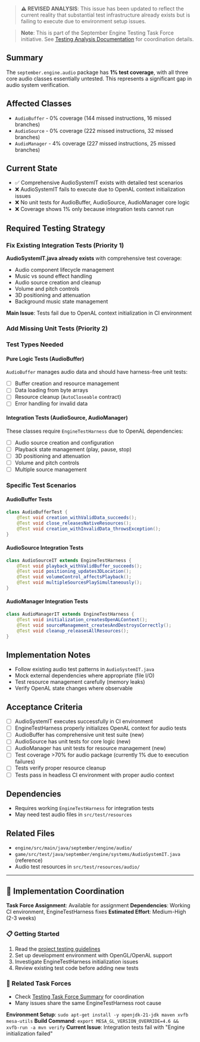 <!-- This issue was generated from REVISED testing analysis documentation -->
<!-- Source: docs/testing-analysis/ -->
<!-- IMPORTANT: Analysis updated to reflect that many tests exist but fail due to environment issues -->

> **⚠️ REVISED ANALYSIS**: This issue has been updated to reflect the current reality that substantial test infrastructure already exists but is failing to execute due to environment setup issues.

> **Note**: This is part of the September Engine Testing Task Force initiative. See [Testing Analysis Documentation](../docs/testing-analysis/) for coordination details.


## Summary

The `september.engine.audio` package has **1% test coverage**, with all three core audio classes essentially untested. This represents a significant gap in audio system verification.

## Affected Classes

- `AudioBuffer` - 0% coverage (144 missed instructions, 16 missed branches)
- `AudioSource` - 0% coverage (222 missed instructions, 32 missed branches)
- `AudioManager` - 4% coverage (227 missed instructions, 25 missed branches)

## Current State

- ✅ Comprehensive AudioSystemIT exists with detailed test scenarios
- ❌ AudioSystemIT fails to execute due to OpenAL context initialization issues
- ❌ No unit tests for AudioBuffer, AudioSource, AudioManager core logic
- ❌ Coverage shows 1% only because integration tests cannot run

## Required Testing Strategy


### Fix Existing Integration Tests (Priority 1)
**AudioSystemIT.java already exists** with comprehensive test coverage:
- Audio component lifecycle management
- Music vs sound effect handling  
- Audio source creation and cleanup
- Volume and pitch controls
- 3D positioning and attenuation
- Background music state management

**Main Issue**: Tests fail due to OpenAL context initialization in CI environment

### Add Missing Unit Tests (Priority 2)

### Test Types Needed

#### Pure Logic Tests (AudioBuffer)
`AudioBuffer` manages audio data and should have harness-free unit tests:
- [ ] Buffer creation and resource management
- [ ] Data loading from byte arrays
- [ ] Resource cleanup (`AutoCloseable` contract)
- [ ] Error handling for invalid data

#### Integration Tests (AudioSource, AudioManager)
These classes require `EngineTestHarness` due to OpenAL dependencies:
- [ ] Audio source creation and configuration
- [ ] Playback state management (play, pause, stop)
- [ ] 3D positioning and attenuation
- [ ] Volume and pitch controls
- [ ] Multiple source management

### Specific Test Scenarios

#### AudioBuffer Tests
```java
class AudioBufferTest {
    @Test void creation_withValidData_succeeds();
    @Test void close_releasesNativeResources();
    @Test void creation_withInvalidData_throwsException();
}
```

#### AudioSource Integration Tests  
```java
class AudioSourceIT extends EngineTestHarness {
    @Test void playback_withValidBuffer_succeeds();
    @Test void positioning_updates3DLocation();
    @Test void volumeControl_affectsPlayback();
    @Test void multipleSourcesPlaySimultaneously();
}
```

#### AudioManager Integration Tests
```java
class AudioManagerIT extends EngineTestHarness {
    @Test void initialization_createsOpenALContext();
    @Test void sourceManagement_createsAndDestroysCorrectly();
    @Test void cleanup_releasesAllResources();
}
```

## Implementation Notes

- Follow existing audio test patterns in `AudioSystemIT.java`
- Mock external dependencies where appropriate (file I/O)
- Test resource management carefully (memory leaks)
- Verify OpenAL state changes where observable

## Acceptance Criteria

- [ ] AudioSystemIT executes successfully in CI environment
- [ ] EngineTestHarness properly initializes OpenAL context for audio tests
- [ ] AudioBuffer has comprehensive unit test suite (new)
- [ ] AudioSource has unit tests for core logic (new)
- [ ] AudioManager has unit tests for resource management (new)
- [ ] Test coverage >70% for audio package (currently 1% due to execution failures)
- [ ] Tests verify proper resource cleanup
- [ ] Tests pass in headless CI environment with proper audio context

## Dependencies

- Requires working `EngineTestHarness` for integration tests
- May need test audio files in `src/test/resources`

## Related Files

- `engine/src/main/java/september/engine/audio/`
- `game/src/test/java/september/engine/systems/AudioSystemIT.java` (reference)
- Audio test resources in `src/test/resources/audio/`

---

## 🚀 Implementation Coordination

**Task Force Assignment**: Available for assignment
**Dependencies**: Working CI environment, EngineTestHarness fixes
**Estimated Effort**: Medium-High (2-3 weeks)

### 📋 Getting Started
1. Read the [project testing guidelines](../TESTING.md)
2. Set up development environment with OpenGL/OpenAL support
3. Investigate EngineTestHarness initialization issues
4. Review existing test code before adding new tests

### 🔗 Related Task Forces
- Check [Testing Task Force Summary](../docs/testing-analysis/task-force-summary.md) for coordination
- Many issues share the same EngineTestHarness root cause

**Environment Setup**: `sudo apt-get install -y openjdk-21-jdk maven xvfb mesa-utils`
**Build Command**: `export MESA_GL_VERSION_OVERRIDE=4.6 && xvfb-run -a mvn verify`
**Current Issue**: Integration tests fail with "Engine initialization failed"
